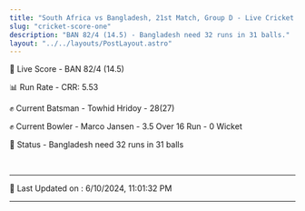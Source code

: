 ```yaml
---
title: "South Africa vs Bangladesh, 21st Match, Group D - Live Cricket Score"
slug: "cricket-score-one"
description: "BAN 82/4 (14.5) - Bangladesh need 32 runs in 31 balls."
layout: "../../layouts/PostLayout.astro"
---
```


🔴 Live Score - BAN 82/4 (14.5)  

📊 Run Rate - CRR: 5.53  

✊ Current Batsman - Towhid Hridoy - 28(27)  

✊ Current Bowler - Marco Jansen - 3.5 Over 16 Run - 0 Wicket  

📑 Status - Bangladesh need 32 runs in 31 balls

<br />

***

📝 Last Updated on : 6/10/2024, 11:01:32 PM

***

